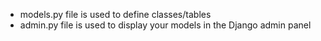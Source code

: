 - models.py file is used to define classes/tables
- admin.py file is used to display your models in the Django admin panel